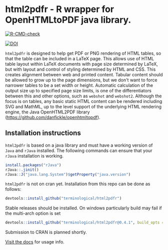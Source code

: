 # html2pdfr - R wrapper for OpenHTMLtoPDF java library.

[![R-CMD-check](https://github.com/terminological/html2pdfr/workflows/R-CMD-check/badge.svg)](https://github.com/terminological/html2pdfr/actions)

[![DOI](https://zenodo.org/badge/459091655.svg)](https://zenodo.org/badge/latestdoi/459091655)

`html2pdfr` is designed to help get PDF or PNG rendering of HTML tables, so that the table can be included in a LaTeX page. This allows use of HTML table layout within LaTeX documents with page size determined by LaTeX, but with layout and control of styling determined by HTML and CSS. This creates alignment between web and printed content. Tabular content should be allowed to grow up to the page dimensions, but we don't want to force narrower tables to be a set width or height. Automatic calculation of the output size up to specified page size limits, is one of the differentiators between this and other options, such as `webshot` and `webshot2`. Although the focus is on tables, any basic static HTML content can be rendered including SVG and MathML, up to the level support of the underlying HTML rendering engine, the Java OpenHTML2PDF library (https://github.com/danfickle/openhtmltopdf). 

## Installation instructions

`html2pdfr` is based on a java library and must have a working version of `Java` and `rJava` installed. The following commands can ensure that your `rJava` installation is working.

```R
install.packages("rJava")
rJava::.jinit()
rJava::J("java.lang.System")$getProperty("java.version")
```

`html2pdfr` is not on cran yet. Installation from this repo can be done as follows:

```R
devtools::install_github("terminological/html2pdfr")
```

Stable releases should be installed.
On windows particularly build may fail if the multi-arch option is set

```R
devtools::install_github("terminological/html2pdfr@0.4.1", build_opts = c("--no-multiarch"))
```

Submission to CRAN is planned shortly.

[Visit the docs](https://terminological.github.io/html2pdfr/) for usage info.
